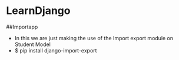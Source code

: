 # LearnDjango

##Importapp
* In this we are just making the use of the Import export module on Student Model
* $ pip install django-import-export
